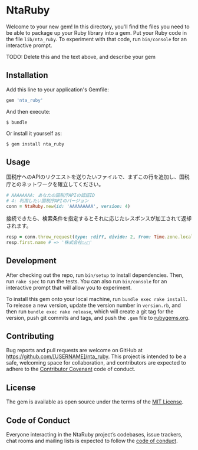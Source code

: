 # NtaRuby

Welcome to your new gem! In this directory, you'll find the files you need to be able to package up your Ruby library into a gem. Put your Ruby code in the file `lib/nta_ruby`. To experiment with that code, run `bin/console` for an interactive prompt.

TODO: Delete this and the text above, and describe your gem

## Installation

Add this line to your application's Gemfile:

```ruby
gem 'nta_ruby'
```

And then execute:

    $ bundle

Or install it yourself as:

    $ gem install nta_ruby

## Usage

国税庁へのAPIのリクエストを送りたいファイルで、まずこの行を追加し、国税庁とのネットワークを確立してください。

```ruby
# AAAAAAAA: あなたの国税庁APIの認証ID
# 4: 利用したい国税庁APIのバージョン
conn = NtaRuby.new(id: 'AAAAAAAAA', version: 4)
```

接続できたら、検索条件を指定するとそれに応じたレスポンスが加工されて返却されます。
```ruby
resp = conn.throw_request(type: :diff, divide: 2, from: Time.zone.local(2019, 9, 1), to: Time.zone.local(2019, 10, 1))
resp.first.name # => '株式会社○△□'
```

## Development

After checking out the repo, run `bin/setup` to install dependencies. Then, run `rake spec` to run the tests. You can also run `bin/console` for an interactive prompt that will allow you to experiment.

To install this gem onto your local machine, run `bundle exec rake install`. To release a new version, update the version number in `version.rb`, and then run `bundle exec rake release`, which will create a git tag for the version, push git commits and tags, and push the `.gem` file to [rubygems.org](https://rubygems.org).

## Contributing

Bug reports and pull requests are welcome on GitHub at https://github.com/[USERNAME]/nta_ruby. This project is intended to be a safe, welcoming space for collaboration, and contributors are expected to adhere to the [Contributor Covenant](http://contributor-covenant.org) code of conduct.

## License

The gem is available as open source under the terms of the [MIT License](https://opensource.org/licenses/MIT).

## Code of Conduct

Everyone interacting in the NtaRuby project’s codebases, issue trackers, chat rooms and mailing lists is expected to follow the [code of conduct](https://github.com/[USERNAME]/nta_ruby/blob/master/CODE_OF_CONDUCT.md).
